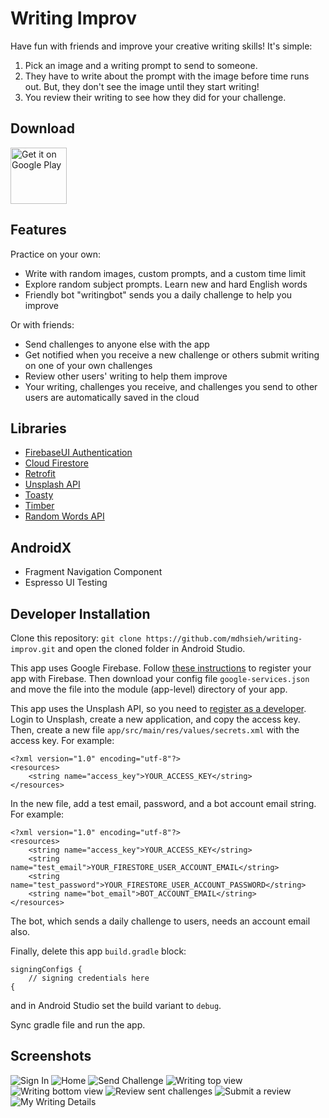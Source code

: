 # Writing Improv
Have fun with friends and improve your creative writing skills! It's simple:
1. Pick an image and a writing prompt to send to someone.
2. They have to write about the prompt with the image before time runs out. But, they don't see the image until they start writing!
3. You review their writing to see how they did for your challenge.

## Download
<a href='https://play.google.com/store/apps/details?id=com.michaelhsieh.writingimprov'><img alt='Get it on Google Play' src='https://play.google.com/intl/en_us/badges/static/images/badges/en_badge_web_generic.png' height='90'/></a>

## Features
Practice on your own:
- Write with random images, custom prompts, and a custom time limit
- Explore random subject prompts. Learn new and hard English words
- Friendly bot "writingbot" sends you a daily challenge to help you improve

Or with friends:
- Send challenges to anyone else with the app
- Get notified when you receive a new challenge or others submit writing on one of your own challenges
- Review other users' writing to help them improve
- Your writing, challenges you receive, and challenges you send to other users are automatically saved in the cloud

## Libraries
- [FirebaseUI Authentication](https://firebase.google.com/docs/auth/android/firebaseui)
- [Cloud Firestore](https://firebase.google.com/docs/firestore)
- [Retrofit](https://square.github.io/retrofit)
- [Unsplash API](https://unsplash.com/developers)
- [Toasty](https://github.com/GrenderG/Toasty)
- [Timber](https://github.com/JakeWharton/timber)
- [Random Words API](https://github.com/mcnaveen/Random-Words-API)

## AndroidX
- Fragment Navigation Component
- Espresso UI Testing

## Developer Installation
Clone this repository:
`git clone https://github.com/mdhsieh/writing-improv.git`
and open the cloned folder in Android Studio.

This app uses Google Firebase.
Follow [these instructions](https://firebase.google.com/docs/android/setup) to register your app with Firebase.
Then download your config file `google-services.json` and move the file into the module (app-level) directory of your app.

This app uses the Unsplash API,
so you need to [register as a developer](https://unsplash.com/join).
Login to Unsplash, create a new application, and copy the access key.
Then, create a new file `app/src/main/res/values/secrets.xml` with the access key.
For example:
```
<?xml version="1.0" encoding="utf-8"?>
<resources>
    <string name="access_key">YOUR_ACCESS_KEY</string>
</resources>
```

In the new file, add a test email, password, and a bot account email string. For example:
```
<?xml version="1.0" encoding="utf-8"?>
<resources>
    <string name="access_key">YOUR_ACCESS_KEY</string>
    <string name="test_email">YOUR_FIRESTORE_USER_ACCOUNT_EMAIL</string>
    <string name="test_password">YOUR_FIRESTORE_USER_ACCOUNT_PASSWORD</string>
    <string name="bot_email">BOT_ACCOUNT_EMAIL</string>
</resources>
```
The bot, which sends a daily challenge to users, needs an account email also.

Finally, delete this app `build.gradle` block:
```
signingConfigs {
    // signing credentials here
{
```
and in Android Studio set the build variant to `debug`.

Sync gradle file and run the app.

## Screenshots
![Sign In](Capture.PNG)
![Home](Capture1.PNG)
![Send Challenge](Capture3.PNG)
![Writing top view](Capture5.PNG)
![Writing bottom view](Capture6.PNG)
![Review sent challenges](Capture7.PNG)
![Submit a review](Capture9.PNG)
![My Writing Details](Capture12.PNG)